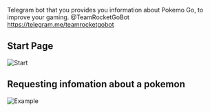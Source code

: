Telegram bot that you provides you information about Pokemo Go, to improve your gaming. 
 @TeamRocketGoBot
https://telegram.me/teamrocketgobot

## Start Page

![Start](http://i.imgur.com/adOTurL.png "Start Page")





## Requesting infomation about a pokemon


![Example](http://i.imgur.com/ipJ27tf.png "Example")
